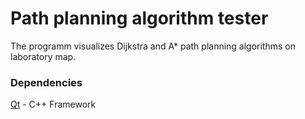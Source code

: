 # Path planning algorithm tester

The programm visualizes Dijkstra and A* path planning algorithms on laboratory map.

### Dependencies
[Qt] - C++ Framework

[Qt]: https://www.qt.io
